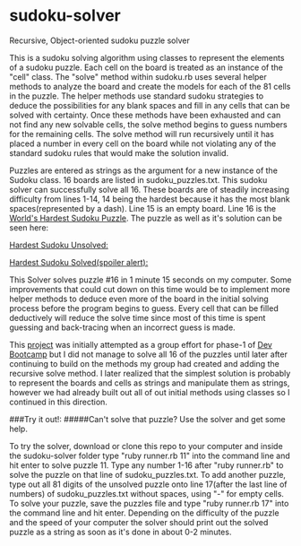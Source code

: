 # sudoku-solver
Recursive, Object-oriented sudoku puzzle solver

This is a sudoku solving algorithm using classes to represent the elements of a sudoku puzzle. Each cell on the board is treated as an instance of the "cell" class. The "solve" method within sudoku.rb uses several helper methods to analyze the board and create the models for each of the 81 cells in the puzzle. The helper methods use standard sudoku strategies to deduce the possibilities for any blank spaces and fill in any cells that can be solved with certainty. Once these methods have been exhausted and can not find any new solvable cells, the solve method begins to guess numbers for the remaining cells. The solve method will run recursively until it has placed a number in every cell on the board while not violating any of the standard sudoku rules that would make the solution invalid.

Puzzles are entered as strings as the argument for a new instance of the Sudoku class. 16 boards are listed in sudoku_puzzles.txt. This sudoku solver can successfully solve all 16. These boards are of steadily increasing difficulty from lines 1-14, 14 being the hardest because it has the most blank spaces(represented by a dash). Line 15 is an empty board. Line 16 is the [World's Hardest Sudoku Puzzle](http://www.telegraph.co.uk/news/science/science-news/9359579/Worlds-hardest-sudoku-can-you-crack-it.html). The puzzle as well as it's solution can be seen here:

[Hardest Sudoku Unsolved:](https://github.com/dandersen2/sudoku-solver/blob/master/worlds-hardest-sudoku.jpg)

[Hardest Sudoku Solved(spoiler alert):](https://github.com/dandersen2/sudoku-solver/blob/master/worlds-hardest-sudoku-solution.jpg)

This Solver solves puzzle #16 in 1 minute 15 seconds on my computer. Some improvements that could cut down on this time would be to implement more helper methods to deduce even more of the board in the initial solving process before the program begins to guess. Every cell that can be filled deductively will reduce the solve time since most of this time is spent guessing and back-tracing when an incorrect guess is made.

This [project](https://github.com/nyc-chorus-frogs-2016/sudoku-challenge) was initially attempted as a group effort for phase-1 of [Dev Bootcamp](http://devbootcamp.com/) but I did not manage to solve all 16 of the puzzles until later after continuing to build on the methods my group had created and adding the recursive solve method. I later realized that the simplest solution is probably to represent the boards and cells as strings and manipulate them as strings, however we had already built out all of out initial methods using classes so I continued in this direction.

###Try it out!:
#####Can't solve that puzzle? Use the solver and get some help.

To try the solver, download or clone this repo to your computer and inside the sudoku-solver folder type "ruby runner.rb 11" into the command line and hit enter to solve puzzle 11. Type any number 1-16 after "ruby runner.rb" to solve the puzzle on that line of sudoku_puzzles.txt. To add another puzzle, type out all 81 digits of the unsolved puzzle onto line 17(after the last line of numbers) of sudoku_puzzles.txt without spaces, using "-" for empty cells. To solve your puzzle, save the puzzles file and type "ruby runner.rb 17" into the command line and hit enter. Depending on the difficulty of the puzzle and the speed of your computer the solver should print out the solved puzzle as a string as soon as it's done in about 0-2 minutes.
